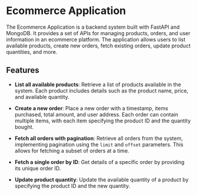 # Ecommerce Application

The Ecommerce Application is a backend system built with FastAPI and MongoDB. It provides a set of APIs for managing products, orders, and user information in an ecommerce platform. The application allows users to list available products, create new orders, fetch existing orders, update product quantities, and more.

## Features

- **List all available products**: Retrieve a list of products available in the system. Each product includes details such as the product name, price, and available quantity.

- **Create a new order**: Place a new order with a timestamp, items purchased, total amount, and user address. Each order can contain multiple items, with each item specifying the product ID and the quantity bought.

- **Fetch all orders with pagination**: Retrieve all orders from the system, implementing pagination using the `limit` and `offset` parameters. This allows for fetching a subset of orders at a time.

- **Fetch a single order by ID**: Get details of a specific order by providing its unique order ID.

- **Update product quantity**: Update the available quantity of a product by specifying the product ID and the new quantity.

